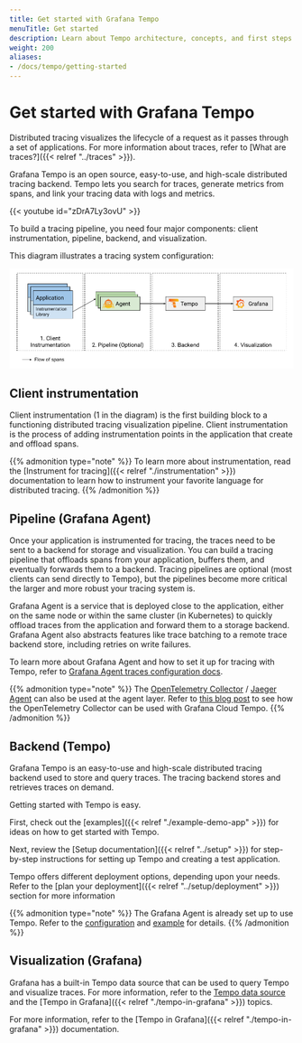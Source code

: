 ```yaml
---
title: Get started with Grafana Tempo
menuTitle: Get started
description: Learn about Tempo architecture, concepts, and first steps.
weight: 200
aliases:
- /docs/tempo/getting-started
---
```


# Get started with Grafana Tempo

Distributed tracing visualizes the lifecycle of a request as it passes through a set of applications.
For more information about traces, refer to [What are traces?]({{< relref "../traces" >}}).

Grafana Tempo is an open source, easy-to-use, and high-scale distributed tracing backend. Tempo lets you search for traces, generate metrics from spans, and link your tracing data with logs and metrics.

<!-- how to get started with distributed tracing -->
{{< youtube id="zDrA7Ly3ovU" >}}

To build a tracing pipeline, you need four major components:
client instrumentation, pipeline, backend, and visualization.

This diagram illustrates a tracing system configuration:

<p align="center"><img src="assets/getting-started.png" alt="Tracing pipeline overview"></p>

## Client instrumentation

Client instrumentation (1 in the diagram) is the first building block to a functioning distributed tracing visualization pipeline.
Client instrumentation is the process of adding instrumentation points in the application that
create and offload spans.

{{% admonition type="note" %}}
To learn more about instrumentation, read the [Instrument for tracing]({{< relref "./instrumentation" >}}) documentation to learn how to instrument your favorite language for distributed tracing.
{{% /admonition %}}

## Pipeline (Grafana Agent)

Once your application is instrumented for tracing, the traces need to be sent
to a backend for storage and visualization. You can build a tracing pipeline that
offloads spans from your application, buffers them, and eventually forwards them to a backend.
Tracing pipelines are optional (most clients can send directly to Tempo), but the pipelines
become more critical the larger and more robust your tracing system is.

Grafana Agent is a service that is deployed close to the application, either on the same node or
within the same cluster (in Kubernetes) to quickly offload traces from the application and forward them to
a storage backend.
Grafana Agent also abstracts features like trace batching to a remote trace backend store, including retries on write failures.

To learn more about Grafana Agent and how to set it up for tracing with Tempo,
refer to [Grafana Agent traces configuration docs](/docs/agent/latest/static/configuration/traces-config/).

{{% admonition type="note" %}}
The [OpenTelemetry Collector](https://github.com/open-telemetry/opentelemetry-collector) / [Jaeger Agent](https://www.jaegertracing.io/docs/latest/deployment/) can also be used at the agent layer.
Refer to [this blog post](/blog/2021/04/13/how-to-send-traces-to-grafana-clouds-tempo-service-with-opentelemetry-collector/)
to see how the OpenTelemetry Collector can be used with Grafana Cloud Tempo.
{{% /admonition %}}

## Backend (Tempo)

Grafana Tempo is an easy-to-use and high-scale distributed tracing backend used to store and query traces.
The tracing backend stores and retrieves traces on demand.

Getting started with Tempo is easy.

First, check out the [examples]({{< relref "./example-demo-app" >}}) for ideas on how to get started with Tempo.

Next, review the [Setup documentation]({{< relref "../setup" >}}) for step-by-step instructions for setting up Tempo and creating a test application.

Tempo offers different deployment options, depending upon your needs. Refer to the [plan your deployment]({{< relref "../setup/deployment" >}}) section for more information

{{% admonition type="note" %}}
The Grafana Agent is already set up to use Tempo.
Refer to the [configuration](/docs/agent/latest/configuration/traces-config/) and [example](https://github.com/grafana/agent/blob/main/example/docker-compose/agent/config/agent.yaml) for details.
{{% /admonition %}}

## Visualization (Grafana)

Grafana has a built-in Tempo data source that can be used to query Tempo and visualize traces.
For more information, refer to the [Tempo data source](/docs/grafana/latest/datasources/tempo) and the [Tempo in Grafana]({{< relref "./tempo-in-grafana" >}}) topics.

For more information, refer to the [Tempo in Grafana]({{< relref "./tempo-in-grafana" >}}) documentation.
